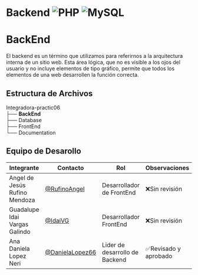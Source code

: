 # Backend ![PHP](    https://img.shields.io/badge/PHP-777BB4?style=for-the-badge&logo=php&logoColor=white) ![MySQL](    https://img.shields.io/badge/MySQL-005C84?style=for-the-badge&logo=mysql&logoColor=white)

# BackEnd
El backend es un término que utilizamos para referirnos a la arquitectura interna de un sitio web. Esta área lógica, que no es visible a los ojos del usuario y no incluye elementos de tipo gráfico, permite que todos los elementos de una web desarrollen la función correcta.
## Estructura de Archivos
Integradora-practic06<br>
├── **BackEnd** <br>
├── Database<br>
├── FrontEnd <br>
└── Documentation <br>

## Equipo de Desarollo
| Integrante | Contacto | Rol | Observaciones |
|-------------|--------|----------|---------------|
|  Angel de Jesús Rufino Mendoza   |  [@RufinoAngel](https://github.com/RufinoAngel)      |   Desarrollador de  FrontEnd   |  ❌Sin revisión  |
|Guadalupe Idai Vargas Galindo|[@IdaiVG](https://github.com/IdaiVG)|Desarrollador FrontEnd|❌Sin revisión|
|Ana Daniela Lopez Neri|[@DanielaLopez66](https://github.com/DanielaLopez66)|Lider de desarrollo de Backend| ✅Revisado y aprobado
